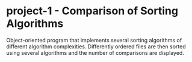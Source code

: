# project-1 - Comparison of Sorting Algorithms
Object-oriented program that implements several sorting algorithms of different algorithm complexities. Differently ordered files are then sorted using several algorithms and the number of comparisons are displayed.
